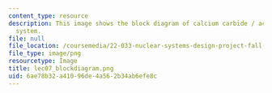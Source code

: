```yaml
---
content_type: resource
description: This image shows the block diagram of calcium carbide / acetylene heating
  system.
file: null
file_location: /coursemedia/22-033-nuclear-systems-design-project-fall-2011/6ae78b32a41096de4a562b34ab6efe8c_lec07_blockdiagram.png
file_type: image/png
resourcetype: Image
title: lec07_blockdiagram.png
uid: 6ae78b32-a410-96de-4a56-2b34ab6efe8c
---
```

